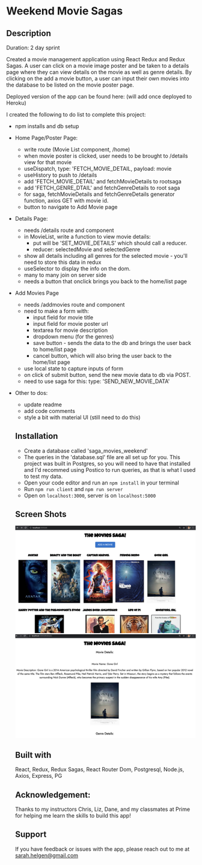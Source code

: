 # Weekend Movie Sagas

## Description

Duration: 2 day sprint

Created a movie management application using React Redux and Redux Sagas. A user can click on a movie image poster and be taken to a details page where they can view details on the movie as well as genre details. By clicking on the add a movie button, a user can input their own movies into the database to be listed on the movie poster page.

Deployed version of the app can be found here: (will add once deployed to Heroku)

I created the following to do list to complete this project:

- npm installs and db setup

- Home Page/Poster Page:
    - write route (Movie List component, /home)
    - when movie poster is clicked, user needs to be brought to /details view for that movie
    - useDispatch, type: 'FETCH_MOVIE_DETAIL, payload: movie 
    - useHistory to push to /details 
    - add 'FETCH_MOVIE_DETAIL' and fetchMovieDetails to rootsaga 
    - add 'FETCH_GENRE_DTAIL' and fetchGenreDetails to root saga 
    - for saga, fetchMovieDetails and fetchGenreDetails generator function, axios GET with movie id.  
    - button to navigate to Add Movie page

- Details Page:
    - needs /details route and component
    - in MovieList, write a function to view movie details:
        - put will be 'SET_MOVIE_DETAILS' which should call a reducer.
        - reducer: selectedMovie and selectedGenre
    - show all details including all genres for the selected movie - you'll need to store this data in redux
    - useSelector to display the info on the dom.
    - many to many join on server side
    - needs a button that onclick brings you back to the home/list page


- Add Movies Page
    - needs /addmovies route and component
    - need to make a form with:
        - input field for movie title
        - input field for movie poster url
        - textarea for movie description
        - dropdown menu (for the genres)
        - save button - sends the data to the db and brings the user back to home/list page
        - cancel button, which will also bring the user back to the home/list page
    - use local state to capture inputs of form
    - on click of submit button, send the new movie data to db via POST. 
    - need to use saga for this: type: 'SEND_NEW_MOVIE_DATA'

- Other to dos:
    - update readme
    - add code comments
    - style a bit with material UI (still need to do this)

    ## Installation

    - Create a database called 'saga_movies_weekend'
    - The queries in the 'database.sql' file are all set up for you. This project was built in Postgres, so you will need to have that installed and I'd recommed using Postico to run queries, as that is what I used to test my data.
    - Open your code editor and run an `npm install` in your terminal
    - Run `npm run client` and `npm run server`
    - Open on `localhost:3000`, server is on `localhost:5000`

    ## Screen Shots

   ![app image](/public/images/screenshot1.png)
   ![app image](/public/images/screenshot2.png)

    ## Built with
    React, Redux, Redux Sagas, React Router Dom, Postgresql, Node.js, Axios, Express, PG

    ## Acknowledgement:
    Thanks to my instructors Chris, Liz, Dane, and my classmates at Prime for helping me learn the skills to build this app!

    ## Support
    If you have feedback or issues with the app, please reach out to me at sarah.helgen@gmail.com
